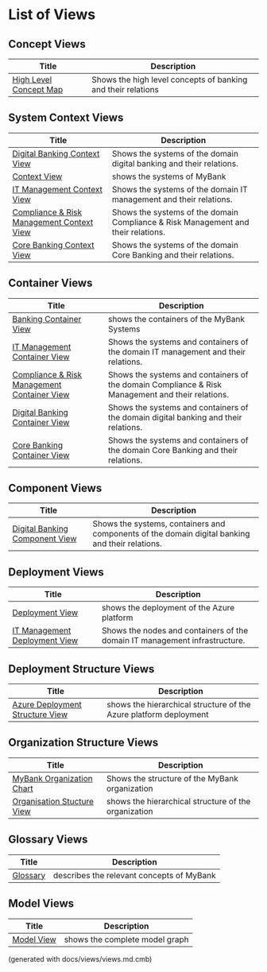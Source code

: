 # List of Views

## Concept Views
| Title | Description |
|---|---|
| [High Level Concept Map](../mybank/concepts/concept-view.md) | Shows the high level concepts of banking and their relations |
## System Context Views
| Title | Description |
|---|---|
| [Digital Banking Context View](../mybank/digital-banking/context-view.md) | Shows the systems of the domain digital banking and their relations. |
| [Context View](../mybank/context-view.md) | shows the systems of MyBank |
| [IT Management Context View](../mybank/it-management/context-view.md) | Shows the systems of the domain IT management and their relations. |
| [Compliance & Risk Management Context View](../mybank/compliance/context-view.md) | Shows the systems of the domain Compliance & Risk Management and their relations. |
| [Core Banking Context View](../mybank/core-banking/context-view.md) | Shows the systems of the domain Core Banking and their relations. |
## Container Views
| Title | Description |
|---|---|
| [Banking Container View](../mybank/container-view.md) | shows the containers of the MyBank Systems |
| [IT Management Container View](../mybank/it-management/container-view.md) | Shows the systems and containers of the domain IT management and their relations. |
| [Compliance & Risk Management Container View](../mybank/compliance/container-view.md) | Shows the systems and containers of the domain Compliance & Risk Management and their relations. |
| [Digital Banking Container View](../mybank/digital-banking/container-view.md) | Shows the systems and containers of the domain digital banking and their relations. |
| [Core Banking Container View](../mybank/core-banking/container-view.md) | Shows the systems and containers of the domain Core Banking and their relations. |
## Component Views
| Title | Description |
|---|---|
| [Digital Banking Component View](../mybank/digital-banking/component-view.md) | Shows the systems, containers and components of the domain digital banking and their relations. |
## Deployment Views
| Title | Description |
|---|---|
| [Deployment View](../mybank/deployment-view.md) | shows the deployment of the Azure platform |
| [IT Management Deployment View](../mybank/it-management/deployment-view.md) | Shows the nodes and containers of the domain IT management infrastructure. |
## Deployment Structure Views
| Title | Description |
|---|---|
| [Azure Deployment Structure View](../mybank/azure-deployment-structure-view.md) | shows the hierarchical structure of the Azure platform deployment |
## Organization Structure Views
| Title | Description |
|---|---|
| [MyBank Organization Chart](../mybank/organization/organization-structure-view.md) | Shows the structure of the MyBank organization |
| [Organisation Stucture View](../mybank/organization-structure-view.md) | shows the hierarchical structure of the organization |
## Glossary Views
| Title | Description |
|---|---|
| [Glossary](../mybank/glossary.md) | describes the relevant concepts of MyBank |
## Model Views
| Title | Description |
|---|---|
| [Model View](../mybank/model-view.md) | shows the complete model graph |


(generated with docs/views/views.md.cmb)
